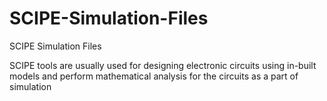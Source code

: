 # SCIPE-Simulation-Files
SCIPE Simulation Files

SCIPE tools are usually used for designing electronic circuits using in-built models and perform mathematical analysis for the circuits as a part of simulation
